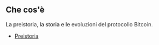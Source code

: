 ## Che cos'è
La preistoria, la storia e le evoluzioni del protocollo Bitcoin.

* [Preistoria](preistoria.md "Cronologia di eventi storici prima che bitcoin fosse rilasciato al pubblico.")
